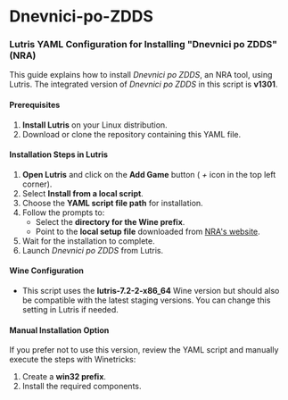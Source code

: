 # Dnevnici-po-ZDDS
### Lutris YAML Configuration for Installing "Dnevnici po ZDDS" (NRA)

This guide explains how to install *Dnevnici po ZDDS*, an NRA tool, using Lutris. The integrated version of *Dnevnici po ZDDS* in this script is **v1301**.

#### Prerequisites

1. **Install Lutris** on your Linux distribution.
2. Download or clone the repository containing this YAML file.

#### Installation Steps in Lutris

1. **Open Lutris** and click on the **Add Game** button ( *+* icon in the top left corner).
2. Select **Install from a local script**.
3. Choose the **YAML script file path** for installation.
4. Follow the prompts to:
   - Select the **directory for the Wine prefix**.
   - Point to the **local setup file** downloaded from [NRA's website](https://nra.bg/wps/portal/nra/Programni-produkti/DD-dokumenti).
5. Wait for the installation to complete.
6. Launch *Dnevnici po ZDDS* from Lutris.

#### Wine Configuration

- This script uses the **lutris-7.2-2-x86_64** Wine version but should also be compatible with the latest staging versions. You can change this setting in Lutris if needed.

#### Manual Installation Option

If you prefer not to use this version, review the YAML script and manually execute the steps with Winetricks:
1. Create a **win32 prefix**.
2. Install the required components.

